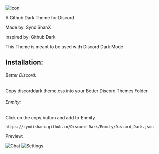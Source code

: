 ![Icon](https://syndishanx.github.io/Discord-Dark/Images/Discord-Dark-Icon.png)

A Github Dark Theme for Discord

Made by: SyndiShanX

Inspired by: Github Dark

This Theme is meant to be used with Discord Dark Mode

## Installation:

###### Better Discord:

Copy discorddark.theme.css into your Better Discord Themes Folder

###### Enmity:

Click on the copy button and add to Enmity
```
https://syndishanx.github.io/Discord-Dark/Enmity/Discord_Dark.json
```

Preview:

![Chat](https://syndishanx.github.io/Discord-Dark/Images/Discord-Dark-Chat.png)
![Settings](https://syndishanx.github.io/Discord-Dark/Images/Discord-Dark-Settings.png)
